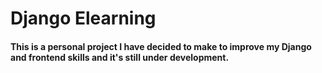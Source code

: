 # Django Elearning

#### This is a personal project I have decided to make to improve my Django and frontend skills and it's still under development.
